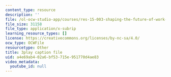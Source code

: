 ```yaml
---
content_type: resource
description: ''
file: /ol-ocw-studio-app/courses/res-15-003-shaping-the-future-of-work-15-662x-spring-2016/a4e69ab402a6bf53715e951770d4ae83_mslvJdTQhHc.srt
file_size: 31158
file_type: application/x-subrip
learning_resource_types: []
license: https://creativecommons.org/licenses/by-nc-sa/4.0/
ocw_type: OCWFile
resourcetype: Other
title: 3play caption file
uid: a4e69ab4-02a6-bf53-715e-951770d4ae83
video_metadata:
  youtube_id: null
---
```

